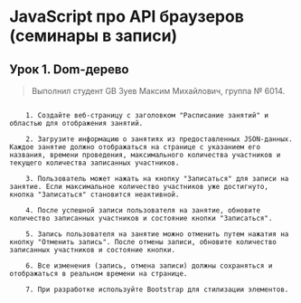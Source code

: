 # JavaScript про API браузеров (семинары в записи)
## Урок 1. Dom-дерево
> Выполнил студент GB Зуев Максим Михайлович, группа № 6014.
```Вы разрабатываете веб-страницу для отображения расписания занятий в спортивном клубе. Каждое занятие имеет название, время проведения, максимальное количество участников и текущее количество записанных участников.

    1. Создайте веб-страницу с заголовком "Расписание занятий" и областью для отображения занятий.

    2. Загрузите информацию о занятиях из предоставленных JSON-данных. Каждое занятие должно отображаться на странице с указанием его названия, времени проведения, максимального количества участников и текущего количества записанных участников.

    3. Пользователь может нажать на кнопку "Записаться" для записи на занятие. Если максимальное количество участников уже достигнуто, кнопка "Записаться" становится неактивной.

    4. После успешной записи пользователя на занятие, обновите количество записанных участников и состояние кнопки "Записаться".

    5. Запись пользователя на занятие можно отменить путем нажатия на кнопку "Отменить запись". После отмены записи, обновите количество записанных участников и состояние кнопки.

    6. Все изменения (запись, отмена записи) должны сохраняться и отображаться в реальном времени на странице.

    7. При разработке используйте Bootstrap для стилизации элементов.
```